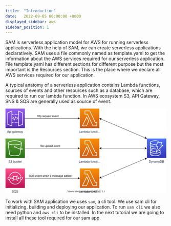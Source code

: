 ```yaml
---
title:  "Introduction"
date:   2022-09-05 06:00:00 +0000
displayed_sidebar: aws
sidebar_position: 1
---
```


SAM is serverless application model for AWS for running serverless applications. With the help of SAM, we can create serverless applications declaratively. SAM uses a file commonly named as template.yaml to get the information about the AWS services required for our serverless application. File template.yaml has different sections for different purpose but the most important is the Resources section. This is the place where we declare all AWS services required for our application.

A typical anatomy of a serverless application contains Lambda functions, sources of events and other resources such as a database, which are required to run our lambda function. In AWS ecosystem S3, API Gateway, SNS & SQS are generally used as source of event.

![sample sam app](sample-sam-app.svg)

To work with SAM application we uses `sam`, a cli tool. We use sam cli for initializing, building and deploying our application. To run `sam cli` we also need python and `aws cli` to be installed. In the next tutorial we are going to install all these tool required for our sam app.